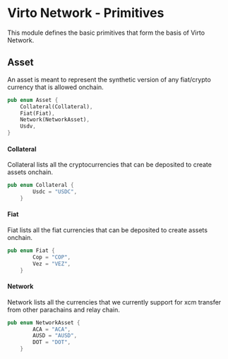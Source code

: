 # Virto Network - Primitives

This module defines the basic primitives that form the basis of Virto Network.

## Asset

An asset is meant to represent the synthetic version of any fiat/crypto currency that is allowed onchain.

```rust
pub enum Asset {
    Collateral(Collateral),
    Fiat(Fiat),
    Network(NetworkAsset),
    Usdv,
}
```

#### Collateral

Collateral lists all the cryptocurrencies that can be deposited to create assets onchain.

```rust
pub enum Collateral {
        Usdc = "USDC",
    }
```

#### Fiat

Fiat lists all the fiat currencies that can be deposited to create assets onchain.

```rust
pub enum Fiat {
        Cop = "COP",
        Vez = "VEZ",
    }
```

#### Network

Network lists all the currencies that we currently support for xcm transfer from other parachains and relay chain.

```rust
pub enum NetworkAsset {
        ACA = "ACA",
        AUSD = "AUSD",
        DOT = "DOT",
    }
```


